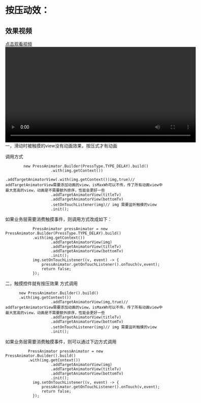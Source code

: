 
# 按压动效：
## 效果视频
[点击观看视频](resource/press_animator.mp4)
<video src="resource/press_animator.mp4" controls width="600"></video>
一，滑动时被触摸的view没有动画效果，按压式才有动画

调用方式

            new PressAnimator.Builder(PressType.TYPE_DELAY).build()
                        .with(img.getContext())
                        .addTargetAnimatorView(.with(img.getContext())img,true)// addTargetAnimatorView需要添加动画的view，isMaxWh可以不传，传了所有动画view中最大宽高的view，动画是不需要额外排序，性能会更好一些
                        .addTargetAnimatorView(titleTv)
                        .addTargetAnimatorView(bottomTv)
                        .setOnTouchListener(img)// img 需要监听触摸的view
                        .init();
                      
如果业务层需要消费触摸事件，则调用方式改成如下：
           
                
                PressAnimator pressAnimator = new PressAnimator.Builder(PressType.TYPE_DELAY).build()
                .with(img.getContext())
                        .addTargetAnimatorView(img)
                        .addTargetAnimatorView(titleTv)
                        .addTargetAnimatorView(bottomTv)
                        .init();
                img.setOnTouchListener((v, event) -> {
                    pressAnimator.getOnTouchListener().onTouch(v,event);
                    return false;
                });

二，触摸控件就有按压效果
方式调用

          new PressAnimator.Builder().build()
          .with(img.getContext())
                        .addTargetAnimatorView(img,true)// addTargetAnimatorView需要添加动画的view，isMaxWh可以不传，传了所有动画view中最大宽高的view，动画是不需要额外排序，性能会更好一些
                        .addTargetAnimatorView(titleTv)
                        .addTargetAnimatorView(bottomTv)
                        .setOnTouchListener(img)// img 需要监听触摸的view
                        .init();
                        
如果业务层需要消费触摸事件，则可以通过下边方式调用

              PressAnimator pressAnimator = new PressAnimator.Builder().build()
              .with(img.getContext())
                        .addTargetAnimatorView(img)
                        .addTargetAnimatorView(titleTv)
                        .addTargetAnimatorView(bottomTv)
                        .init();
                img.setOnTouchListener((v, event) -> {
                    pressAnimator.getOnTouchListener().onTouch(v,event);
                    return false;
                });

